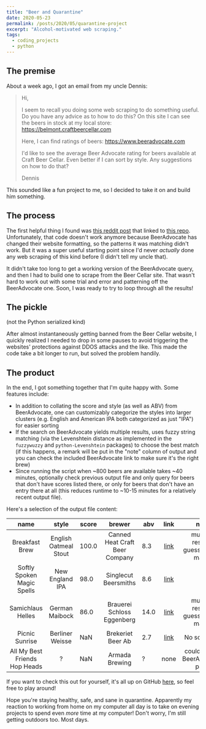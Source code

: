 ```yaml
---
title: "Beer and Quarantine"
date: 2020-05-23
permalink: /posts/2020/05/quarantine-project
excerpt: "Alcohol-motivated web scraping."
tags:
  - coding_projects
  - python
---
```


## The premise
About a week ago, I got an email from my uncle Dennis:
> Hi,
>
> I seem to recall you doing some web scraping to do something useful. Do you have any advice as to how to do this? On this site I can see the beers in stock at my local store:
>https://belmont.craftbeercellar.com
>
>Here, I can find ratings of beers:
>https://www.beeradvocate.com
>
>I'd like to see the average Beer Advocate rating for beers available at Craft Beer Cellar. Even better if I can sort by style. Any suggestions on how to do that?
>
>Dennis

This sounded like a fun project to me, so I decided to take it on and build him something.

## The process
The first helpful thing I found was [this reddit post](https://www.reddit.com/r/Python/comments/32b9w7/pybeer_a_solution_to_beeradvocatecoms_lack_of_any/) that linked to [this repo](https://github.com/Jfach/beer-for-python). Unfortunately, that code doesn't work anymore because BeerAdvocate has changed their website formatting, so the patterns it was matching didn't work. But it was a super useful starting point since I'd never *actually* done any web scraping of this kind before (I didn't tell my uncle that).

It didn't take too long to get a working version of the BeerAdvocate query, and then I had to build one to scrape from the Beer Cellar site. That wasn't hard to work out with some trial and error and patterning off the BeerAdvocate one. Soon, I was ready to try to loop through all the results!

## The pickle
(not the Python serialized kind)

After almost instantaneously getting banned from the Beer Cellar website, I quickly realized I needed to drop in some pauses to avoid triggering the websites' protections against DDOS attacks and the like. This made the code take a bit longer to run, but solved the problem handily.

## The product
In the end, I got something together that I'm quite happy with. Some features include:

* In addition to collating the score and style (as well as ABV) from BeerAdvocate, one can customizably categorize the styles into larger clusters (e.g. English and American IPA both categorized as just "IPA") for easier sorting
* If the search on BeerAdvocate yields multiple results, uses fuzzy string matching (via the Levenshtein distance as implemented in the `fuzzywuzzy` and `python-Levenshtein` packages) to choose the best match (if this happens, a remark will be put in the "note" column of output and you can check the included BeerAdvocate link to make sure it's the right brew)
* Since running the script when ~800 beers are available takes ~40 minutes, optionally check previous output file and only query for beers that don't have scores listed there, or only for beers that don't have an entry there at all (this reduces runtime to ~10-15 minutes for a relatively recent output file).

Here's a selection of the output file content:

| name | style | score | brewer | abv | link | note | category |
|:----:|:-----:|-------|:------:|-----|:----:|:----:|:--------:|
| Breakfast Brew | English Oatmeal Stout | 100.0 | Canned Heat Craft Beer Company | 8.3 | [link](https://www.beeradvocate.com/beer/profile/1199/11757/) | multiple results, guessed best match | Stout |
| Softly Spoken Magic Spells | New England IPA| 98.0 | Singlecut Beersmiths | 8.6 | [link](http://www.beeradvocate.com/search/?q=Softly+Spoken+Magic+Spells&qt=beer) | | IPA |
| Samichlaus Helles | German Maibock | 86.0 | Brauerei Schloss Eggenberg | 14.0 | [link](https://www.beeradvocate.com/beer/profile/285/39766/) | multiple results, guessed best match | Other |
| Picnic Sunrise | Berliner Weisse | NaN | Brekeriet Beer Ab | 2.7 | [link](http://www.beeradvocate.com/search/?q=Picnic+Sunrise&qt=beer) | No score yet | Sour |
| All My Best Friends Hop Heads | ? | NaN | Armada Brewing | ? | none | couldn't find BeerAdvocate page | Other|

If you want to check this out for yourself, it's all up on GitHub [here](https://github.com/rkurchin/dennis_beer), so feel free to play around!

Hope you're staying healthy, safe, and sane in quarantine. Apparently my reaction to working from home on my computer all day is to take on evening projects to spend even *more* time at my computer! Don't worry, I'm still getting outdoors too. Most days.
